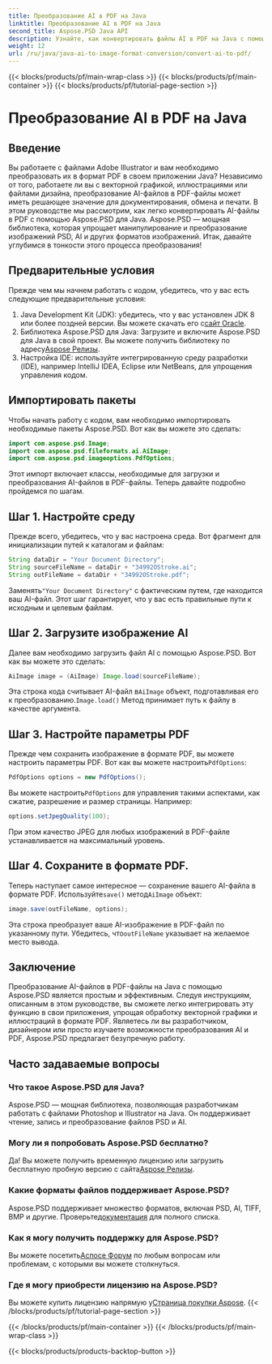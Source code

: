 ```yaml
---
title: Преобразование AI в PDF на Java
linktitle: Преобразование AI в PDF на Java
second_title: Aspose.PSD Java API
description: Узнайте, как конвертировать файлы AI в PDF на Java с помощью Aspose.PSD. Следуйте нашему подробному пошаговому руководству, чтобы эффективно управлять преобразованием файлов.
weight: 12
url: /ru/java/java-ai-to-image-format-conversion/convert-ai-to-pdf/
---
```


{{< blocks/products/pf/main-wrap-class >}}
{{< blocks/products/pf/main-container >}}
{{< blocks/products/pf/tutorial-page-section >}}

# Преобразование AI в PDF на Java

## Введение
Вы работаете с файлами Adobe Illustrator и вам необходимо преобразовать их в формат PDF в своем приложении Java? Независимо от того, работаете ли вы с векторной графикой, иллюстрациями или файлами дизайна, преобразование AI-файлов в PDF-файлы может иметь решающее значение для документирования, обмена и печати. В этом руководстве мы рассмотрим, как легко конвертировать AI-файлы в PDF с помощью Aspose.PSD для Java. Aspose.PSD — мощная библиотека, которая упрощает манипулирование и преобразование изображений PSD, AI и других форматов изображений. Итак, давайте углубимся в тонкости этого процесса преобразования!
## Предварительные условия
Прежде чем мы начнем работать с кодом, убедитесь, что у вас есть следующие предварительные условия:
1.  Java Development Kit (JDK): убедитесь, что у вас установлен JDK 8 или более поздней версии. Вы можете скачать его с[сайт Oracle](https://www.oracle.com/java/technologies/javase-downloads.html).
2.  Библиотека Aspose.PSD для Java: Загрузите и включите Aspose.PSD для Java в свой проект. Вы можете получить библиотеку по адресу[Aspose Релизы](https://releases.aspose.com/psd/java/).
3. Настройка IDE: используйте интегрированную среду разработки (IDE), например IntelliJ IDEA, Eclipse или NetBeans, для упрощения управления кодом.
## Импортировать пакеты
Чтобы начать работу с кодом, вам необходимо импортировать необходимые пакеты Aspose.PSD. Вот как вы можете это сделать:
```java
import com.aspose.psd.Image;
import com.aspose.psd.fileformats.ai.AiImage;
import com.aspose.psd.imageoptions.PdfOptions;
```
Этот импорт включает классы, необходимые для загрузки и преобразования AI-файлов в PDF-файлы. Теперь давайте подробно пройдемся по шагам.

## Шаг 1. Настройте среду
Прежде всего, убедитесь, что у вас настроена среда. Вот фрагмент для инициализации путей к каталогам и файлам:
```java
String dataDir = "Your Document Directory"; 
String sourceFileName = dataDir + "34992OStroke.ai";
String outFileName = dataDir + "34992OStroke.pdf";
```
 Заменять`"Your Document Directory"` с фактическим путем, где находится ваш AI-файл. Этот шаг гарантирует, что у вас есть правильные пути к исходным и целевым файлам.
## Шаг 2. Загрузите изображение AI
Далее вам необходимо загрузить файл AI с помощью Aspose.PSD. Вот как вы можете это сделать:
```java
AiImage image = (AiImage) Image.load(sourceFileName);
```
 Эта строка кода считывает AI-файл в`AiImage` объект, подготавливая его к преобразованию.`Image.load()` Метод принимает путь к файлу в качестве аргумента.
## Шаг 3. Настройте параметры PDF
Прежде чем сохранить изображение в формате PDF, вы можете настроить параметры PDF. Вот как вы можете настроить`PdfOptions`:
```java
PdfOptions options = new PdfOptions();
```
 Вы можете настроить`PdfOptions` для управления такими аспектами, как сжатие, разрешение и размер страницы. Например:
```java
options.setJpegQuality(100);
```
При этом качество JPEG для любых изображений в PDF-файле устанавливается на максимальный уровень.
## Шаг 4. Сохраните в формате PDF.
 Теперь наступает самое интересное — сохранение вашего AI-файла в формате PDF. Используйте`save()` метод`AiImage` объект:
```java
image.save(outFileName, options);
```
 Эта строка преобразует ваше AI-изображение в PDF-файл по указанному пути. Убедитесь, что`outFileName` указывает на желаемое место вывода.

## Заключение
Преобразование AI-файлов в PDF-файлы на Java с помощью Aspose.PSD является простым и эффективным. Следуя инструкциям, описанным в этом руководстве, вы сможете легко интегрировать эту функцию в свои приложения, упрощая обработку векторной графики и иллюстраций в формате PDF. Являетесь ли вы разработчиком, дизайнером или просто изучаете возможности преобразования AI и PDF, Aspose.PSD предлагает безупречную работу.
## Часто задаваемые вопросы
### Что такое Aspose.PSD для Java?
Aspose.PSD — мощная библиотека, позволяющая разработчикам работать с файлами Photoshop и Illustrator на Java. Он поддерживает чтение, запись и преобразование файлов PSD и AI.
### Могу ли я попробовать Aspose.PSD бесплатно?
 Да! Вы можете получить временную лицензию или загрузить бесплатную пробную версию с сайта[Aspose Релизы](https://releases.aspose.com/psd/java/).
### Какие форматы файлов поддерживает Aspose.PSD?
 Aspose.PSD поддерживает множество форматов, включая PSD, AI, TIFF, BMP и другие. Проверьте[документация](https://reference.aspose.com/psd/java/) для полного списка.
### Как я могу получить поддержку для Aspose.PSD?
 Вы можете посетить[Аспосе Форум](https://forum.aspose.com/c/psd/34) по любым вопросам или проблемам, с которыми вы можете столкнуться.
### Где я могу приобрести лицензию на Aspose.PSD?
 Вы можете купить лицензию напрямую у[Страница покупки Aspose](https://purchase.aspose.com/buy).
{{< /blocks/products/pf/tutorial-page-section >}}

{{< /blocks/products/pf/main-container >}}
{{< /blocks/products/pf/main-wrap-class >}}

{{< blocks/products/products-backtop-button >}}
